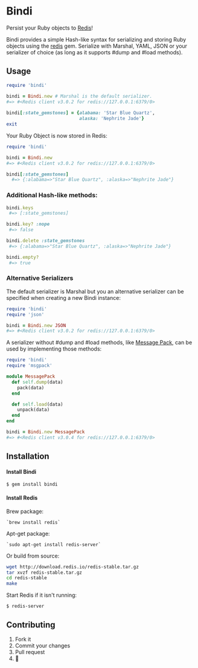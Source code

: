 # Bindi
Persist your Ruby objects to [Redis](http://redis.io/)!

Bindi provides a simple Hash-like syntax for serializing and storing Ruby objects using the [redis](https://github.com/redis/redis-rb#readme) gem. Serialize with Marshal, YAML, JSON or your serializer of choice (as long as it supports #dump and #load methods).

## Usage
```ruby
require 'bindi'

bindi = Bindi.new # Marshal is the default serializer.
#=> #<Redis client v3.0.2 for redis://127.0.0.1:6379/0>
 
bindi[:state_gemstones] = {alabama: 'Star Blue Quartz',
                           alaska: 'Nephrite Jade'}
exit
```

Your Ruby Object is now stored in Redis:
```ruby
require 'bindi'

bindi = Bindi.new
#=> #<Redis client v3.0.2 for redis://127.0.0.1:6379/0>

bindi[:state_gemstones]
  #=> {:alabama=>"Star Blue Quartz", :alaska=>"Nephrite Jade"}
```

### Additional Hash-like methods:
```ruby
bindi.keys
 #=> [:state_gemstones]

bindi.key? :nope
 #=> false

bindi.delete :state_gemstones
 #=> {:alabama=>"Star Blue Quartz", :alaska=>"Nephrite Jade"}

bindi.empty?
 #=> true
```

### Alternative Serializers
The default serializer is Marshal but you an alternative serializer can be specified when creating a new Bindi instance:
```ruby
require 'bindi'
require 'json'

bindi = Bindi.new JSON
#=> #<Redis client v3.0.2 for redis://127.0.0.1:6379/0>
```

A serializer without #dump and #load methods, like [Message Pack](http://msgpack.org), can be used by implementing those methods:
```ruby
require 'bindi'
require 'msgpack'

module MessagePack
  def self.dump(data)
    pack(data)
  end

  def self.load(data)
    unpack(data)
  end
end

bindi = Bindi.new MessagePack
#=> #<Redis client v3.0.4 for redis://127.0.0.1:6379/0>
```
## Installation
#### Install Bindi

    $ gem install bindi

#### Install Redis
Brew package:

    `brew install redis`

Apt-get package:

    `sudo apt-get install redis-server`

Or build from source:
```bash
wget http://download.redis.io/redis-stable.tar.gz
tar xvzf redis-stable.tar.gz
cd redis-stable
make
```

Start Redis if it isn't running:

    $ redis-server

## Contributing
1. Fork it
2. Commit your changes
3. Pull request
4.  :cake: 
